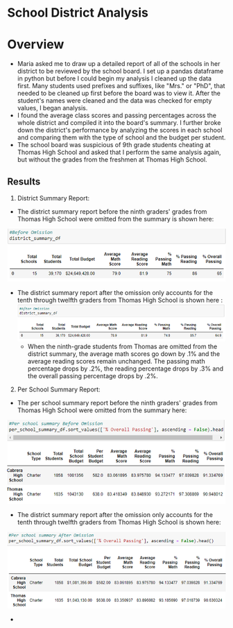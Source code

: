 # School District Analysis

# Overview
- Maria asked me to draw up a detailed report of all of the schools in her district to be reviewed by the school board. I set up a pandas dataframe in python but before I could begin my analysis I cleaned up the data first. Many students used prefixes and suffixes, like "Mrs." or "PhD", that needed to be cleaned up first before the board was to view it. After the student's names were cleaned and the data was checked for empty values, I began analysis.
- I found the average class scores and passing percentages across the whole district and compiled it into the board's summary. I further broke down the district's performance by analyzing the scores in each school and comparing them with the type of school and the budget per student. 
- The school board was suspicious of 9th grade students cheating at Thomas High School and asked that I perform the same analysis again, but without the grades from the freshmen at Thomas High School.

## Results
1. District Summary Report:
- The district summary report before the ninth graders' grades from Thomas High School were omitted from the summary is shown here: 
  
![d-summary-before-omission](https://github.com/taherrin92/School_District_Analysis/blob/main/Resources/Before-Omission.png)


   - The district summary report after the omission only accounts for the tenth through twelfth graders from Thomas High School is shown here : ![d-summary-before-omission](https://github.com/taherrin92/School_District_Analysis/blob/main/Resources/After-Omission.png)
      - When the ninth-grade students from Thomas are omitted from the district summary, the average math scores go down by .1% and the average reading scores remain unchanged. The passing math percentage drops by .2%, the reading percentage drops by .3% and the overall passing percentage drops by .2%.

2. Per School Summary Report:
- The per school summary report before the ninth graders' grades from Thomas High School were omitted from the summary here: 


![ps-summary-before-omission](https://github.com/taherrin92/School_District_Analysis/blob/main/Resources/Per_school-Before-Omission.png)


  - The district summary report after the omission only accounts for the tenth through twelfth graders from Thomas High School is shown here: 

![Per_school-After-Omission](https://github.com/taherrin92/School_District_Analysis/blob/main/Resources/Per_school-After-Omission.png)


   - 

